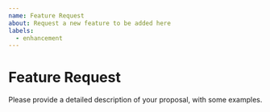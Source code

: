 ```yaml
---
name: Feature Request
about: Request a new feature to be added here
labels:
  - enhancement
---
```

  
# Feature Request

Please provide a detailed description of your proposal, with some examples.